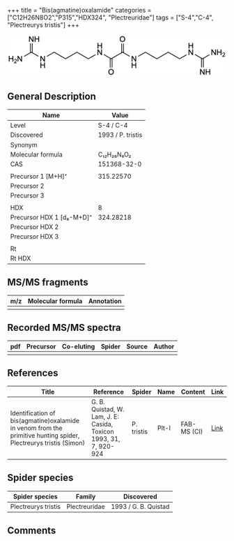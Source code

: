 +++
title = "Bis(agmatine)oxalamide"
categories = ["C12H26N8O2","P315","HDX324",
"Plectreuridae"]
tags = ["S-4","C-4",
"Plectreurys tristis"]
+++

![](/img/Bis(agmatine)oxalamide.png)

## General Description

| Name                      | Value             |
|---------------------------|-------------------|
| Level                     | S-4 / C-4                 |
| Discovered                | 1993 / P. tristis |
| Synonym                   |                   |
| Molecular formula         | C₁₂H₂₆N₈O₂        |
| CAS                       | 151368-32-0       |
|                           |                   |
| Precursor 1 [M+H]⁺        | 315.22570         |
| Precursor 2               |                   |
| Precursor 3               |                   |
|                           |                   |
| HDX                       | 8                 |
| Precursor HDX 1 [d₈-M+D]⁺ | 324.28218         |
| Precursor HDX 2           |                   |
| Precursor HDX 3           |                   |
|                           |                   |
| Rt                        |                   |
| Rt HDX                    |                   |

## MS/MS fragments

| m/z | Molecular formula | Annotation |
|-----|-------------------|------------|
|     |                   |            |

## Recorded MS/MS spectra

| pdf | Precursor | Co-eluting | Spider | Source | Author |
|-----|-----------|------------|--------|--------|--------|
|     |           |            |        |        |        |

## References

| Title                                                                                                            | Reference                                                         | Spider     | Name  | Content     | Link                                         |
|------------------------------------------------------------------------------------------------------------------|-------------------------------------------------------------------|------------|-------|-------------|----------------------------------------------|
| Identification of bis(agmatine)oxalamide in venom from the primitive hunting spider, Plectreurys tristis (Simon) | G. B. Quistad, W. Lam, J. E: Casida, Toxicon 1993, 31, 7, 920-924 | P. tristis | Plt-I | FAB-MS (CI) | [Link](https://doi.org/10.1016/0041-0101(93)90229-C) |

## Spider species

| Spider species      | Family        | Discovered           |
|---------------------|---------------|----------------------|
| Plectreurys tristis | Plectreuridae | 1993 / G. B. Quistad |

## Comments